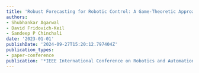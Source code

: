 ```yaml
---
title: 'Robust Forecasting for Robotic Control: A Game-Theoretic Approach'
authors:
- Shubhankar Agarwal
- David Fridovich-Keil
- Sandeep P Chinchali
date: '2023-01-01'
publishDate: '2024-09-27T15:20:12.797404Z'
publication_types:
- paper-conference
publication: '*IEEE International Conference on Robotics and Automation (ICRA)*'
---
```

